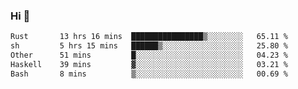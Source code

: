 ### Hi 👋

<!--START_SECTION:waka-->

```txt
Rust       13 hrs 16 mins  ████████████████▒░░░░░░░░   65.11 %
sh         5 hrs 15 mins   ██████▒░░░░░░░░░░░░░░░░░░   25.80 %
Other      51 mins         █░░░░░░░░░░░░░░░░░░░░░░░░   04.23 %
Haskell    39 mins         ▓░░░░░░░░░░░░░░░░░░░░░░░░   03.21 %
Bash       8 mins          ▒░░░░░░░░░░░░░░░░░░░░░░░░   00.69 %
```

<!--END_SECTION:waka-->
